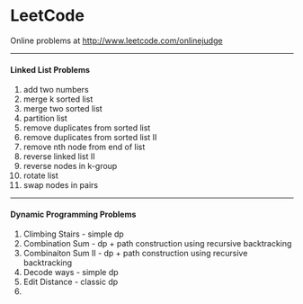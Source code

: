 # LeetCode
Online problems at <http://www.leetcode.com/onlinejudge>

--------------------------------------------------------
#### Linked List Problems
1. add two numbers
2. merge k sorted list
3. merge two sorted list
4. partition list
5. remove duplicates from sorted list
6. remove duplicates from sorted list II
7. remove nth node from end of list
8. reverse linked list II
9. reverse nodes in k-group
10. rotate list
11. swap nodes in pairs


---------------------------------------------------------
#### Dynamic Programming Problems
1. Climbing Stairs - simple dp
2. Combination Sum - dp + path construction using recursive backtracking
3. Combinaiton Sum II - dp + path construction using recursive backtracking
4. Decode ways - simple dp
5. Edit Distance - classic dp
6. 